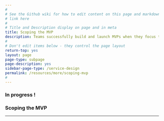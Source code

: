 ```yaml
---
#
# See the Github wiki for how to edit content on this page and markdown styles you can use:
# link here
#
# Title and Description display on page and in meta
title: Scoping the MVP
description: Teams successfully build and launch MVPs when they focus their work on the minimum set of features that will provide value by meeting basic user needs.
#
# Don't edit items below - they control the page layout
return-top: yes
layout: page
page-type: subpage
page-description: yes
sidebar-page-type: /service-design
permalink: /resources/more/scoping-mvp
#
---
```


### In progress !

### Scoping the MVP

<hr>
